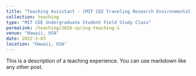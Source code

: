 ```yaml
---
title: "Teaching Assistant - [MIT CEE Traveling Research Environmental Experience](https://cee.mit.edu/trex_1091/)"
collection: teaching
type: "MIT CEE Undergraduate Student Field Study Class"
permalink: /teaching/2014-spring-teaching-1
venue: "Hawaii, USA"
date: 2022-1-03
location: "Hawaii, USA"
---
```


This is a description of a teaching experience. You can use markdown like any other post.
